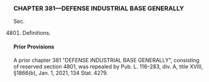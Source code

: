 ### **CHAPTER 381—DEFENSE INDUSTRIAL BASE GENERALLY** ###

Sec.

4801. Definitions.

#### Prior Provisions ####

A prior chapter 381 "DEFENSE INDUSTRIAL BASE GENERALLY", consisting of reserved section 4801, was repealed by Pub. L. 116–283, div. A, title XVIII, §1866(b), Jan. 1, 2021, 134 Stat. 4279.